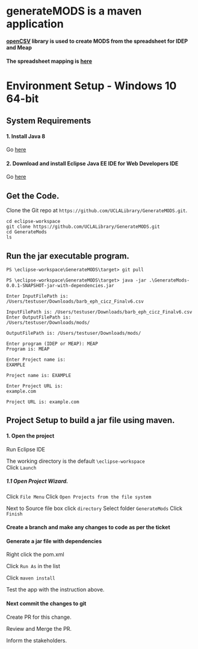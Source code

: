 # generateMODS is a maven application

#### [openCSV](http://opencsv.sourceforge.net/#reading) library is used to create MODS from the spreadsheet for IDEP and Meap
#### The spreadsheet mapping is [here](https://docs.google.com/spreadsheets/d/1TTQKmFVWYumsWC5QwKf5E7bxzAmgnefOHrzAiCiQfrU/edit#gid=15338334)

# Environment Setup - Windows 10 64-bit


## System Requirements

#### 1. Install Java 8

Go [here](https://www.oracle.com/technetwork/java/javase/downloads/jdk8-downloads-2133151.html)


#### 2. Download and install Eclipse Java EE IDE for Web Developers IDE

Go [here](https://www.eclipse.org/downloads/download.php?file=/technology/epp/downloads/release/2019-03/R/eclipse-jee-2019-03-R-win32-x86_64.zip) 


## Get the Code.

Clone the Git repo at `https://github.com/UCLALibrary/GenerateMODS.git`.

```Shell
cd eclipse-workspace
git clone https://github.com/UCLALibrary/GenerateMODS.git
cd GenerateMods
ls
``` 
## Run the jar executable program.
```Shell
PS \eclipse-workspace\GenerateMODS\target> git pull
   
PS \eclipse-workspace\GenerateMODS\target> java -jar .\GenerateMods-0.0.1-SNAPSHOT-jar-with-dependencies.jar 

Enter InputFilePath is: 
/Users/testuser/Downloads/barb_eph_cicz_Finalv6.csv

InputFilePath is: /Users/testuser/Downloads/barb_eph_cicz_Finalv6.csv
Enter OutputFilePath is: 
/Users/testuser/Downloads/mods/

OutputFilePath is: /Users/testuser/Downloads/mods/

Enter program (IDEP or MEAP): MEAP
Program is: MEAP

Enter Project name is: 
EXAMPLE

Project name is: EXAMPLE

Enter Project URL is: 
example.com

Project URL is: example.com
```
## Project Setup to build a jar file using maven.

#### 1. Open the project

  Run Eclipse IDE  
 
  The working directory is the default `\eclipse-workspace`  
  Click `Launch`
  
##### 1.1 Open Project Wizard.

  Click `File Menu`
  Click  `Open Projects from the file system` 

  Next to Source file box click `directory`
  Select folder `GenerateMods`
  Click `Finish`
 
 #### Create a branch and make any changes to code as per the ticket
 
 #### Generate a jar file with dependencies
 
  Right click the pom.xml
  
  Click `Run As` in the list
  
  Click `maven install`
  
  Test the app with the instruction above.

  #### Next commit the changes to git  

   Create PR for this change.
  
   Review and Merge the PR.
  
   Inform the stakeholders.

